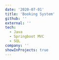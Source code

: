 ```yaml
---
date: '2020-07-01'
title: 'Booking System'
github: ''
external: ''
tech:
  - Java
  - Springboot MVC
  - SQL
company: ''
showInProjects: true
---
```


